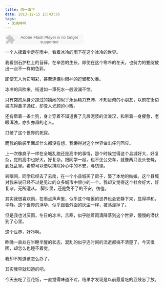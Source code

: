 ```yaml
---
title: 雨一直下
date: 2013-12-15 15:43:36
tags:
 - 无病呻吟
---
```


<embed src="http://www.xiami.com/widget/0_1771737868/singlePlayer.swf" type="application/x-shockwave-flash" width="257" height="33" wmode="transparent"></embed>

一个人撑着伞走在雨中，看着冰冷的雨下在这个冰冷的世界。

我看到石护栏上的苔藓，在辛苦的生长，即使在这个寒冷的冬天，也努力的要绽放出一点不一样的色彩。

即使无人为它喝彩，甚至连偶尔眼神的逗留都欠奉。

冰冷的风吹来，街道如一潭死水一般波澜不惊。

只有突然从身旁跑过的嬉闹的似乎永远精力充沛，不知疲倦的小朋友，以前在街边被冻得鼻子通红，却没人光顾的小贩。

还有牵着一条土狗，身上穿着不知道裹了几层泥浆的流浪汉，和带着一身疲惫，老眼浑浊，亦步亦趋的老人。

打破了这个世界的死寂。

 而我的脑袋里面却什么都没有想，我懒得对这个世界做出任何回应。

上一次像疯子一样在全城乱跑还是高中的事情，那个时候觉得这个县城好大，好复杂，觉的高中也好大，好复杂。跟同学一起，也不坐公交车，就像两只没头苍蝇，到处乱窜。希望可以借以排除掉心中的不安，与彷徨。

转眼间，同学已经去了云南，在一个小县城买了房子，娶了本地的姑娘。这个县城对我来说已经不过是见过的众多城市中很小的一个。我却又觉得这个社会好大，好复杂。无所适从。 脚步里，还是免不了的不安，彷徨。

其实我很喜欢雨，在雨点声声里，似乎这个喧嚣的世界也会安静下来，显得祥和，平静。这个世界的浮华，似乎跟着外面的灰尘一样，被荡涤掉了。

但是我也讨厌雨，冬日的冰冷，苦寒，似乎随着雨滴降落到这个世界，慢慢的潜伏到了心里。

这个世界，好冷啊。 

昨晚一直处在半睡半醒的状态，混乱的似乎连时间的流逝都搞不清楚了。今天很困，却怎么也睡不着觉。

我却不知道该怎么办了。

其实我早就知道的吧。 

今天去吃了豆花饭，一直觉得味道不对，结果才发现是以前最爱吃的豆豉忘了放。
